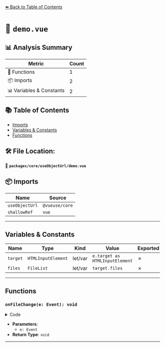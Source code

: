 [⬅️ Back to Table of Contents](../../../index.md)

# 📄 `demo.vue`

## 📊 Analysis Summary

| Metric | Count |
|--------|-------|
| 🔧 Functions | 1 |
| 📦 Imports | 2 |
| 📊 Variables & Constants | 2 |

## 📚 Table of Contents

- [Imports](#imports)
- [Variables & Constants](#variables-constants)
- [Functions](#functions)

## 🛠️ File Location:
📂 **`packages/core/useObjectUrl/demo.vue`**

## 📦 Imports

| Name | Source |
|------|--------|
| `useObjectUrl` | `@vueuse/core` |
| `shallowRef` | `vue` |


---

## Variables & Constants

| Name | Type | Kind | Value | Exported |
|------|------|------|-------|----------|
| `target` | `HTMLInputElement` | let/var | `e.target as HTMLInputElement` | ✗ |
| `files` | `FileList` | let/var | `target.files` | ✗ |


---

## Functions

### `onFileChange(e: Event): void`

<details><summary>Code</summary>

```ts
function onFileChange(e: Event) {
  const target = e.target as HTMLInputElement
  const files = target.files
  file.value = (files && files.length > 0) ? files[0] : undefined
}
```
</details>

- **Parameters**:
  - `e: Event`
- **Return Type**: `void`

---